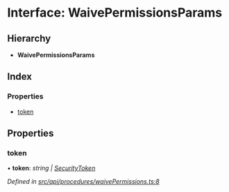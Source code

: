 # Interface: WaivePermissionsParams

## Hierarchy

* **WaivePermissionsParams**

## Index

### Properties

* [token](waivepermissionsparams.md#token)

## Properties

###  token

• **token**: *string | [SecurityToken](../classes/securitytoken.md)*

*Defined in [src/api/procedures/waivePermissions.ts:8](https://github.com/PolymathNetwork/polymesh-sdk/blob/108d588b/src/api/procedures/waivePermissions.ts#L8)*
